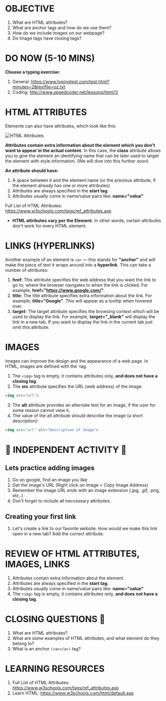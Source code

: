 # OBJECTIVE

1.  What are HTML attributes?
2.  What are anchor tags and how do we use them?
3.  How do we include images on our webpage?
4.  Do Image tags have closing tags?

# DO NOW (5-10 MINS)

**Choose a typing exercise:**

1.  General: https://www.typingtest.com/test.html?minutes=2&textfile=oz.txt
2.  Coding: http://www.speedcoder.net/lessons/html/1/

# HTML ATTRIBUTES

Elements can also have attributes, which look like this:

![HTML Attributes](https://mdn.mozillademos.org/files/9345/grumpy-cat-attribute-small.png)

**Attributes contain extra information about the element which you don't want to appear in the actual content.** In this case, the **class** attribute allows you to give the element an identifying name that can be later used to target the element with style information. (We will dive into this further soon)

**An attribute should have:**

1.  A space between it and the element name (or the previous attribute, if the element already has one or more attributes)
2.  Attributes are always specified in the **start tag**.
3.  Attributes usually come in name/value pairs like: **name="value"**

Full List of HTML Attributes: https://www.w3schools.com/tags/ref_attributes.asp

* **HTML attributes vary per the Element.** In other words, certain attributes don't work for every HTML element.

# LINKS (HYPERLINKS)

Another example of an element is `<a>` — this stands for **"anchor"** and will make the piece of text it wraps around into a **hyperlink**. This can take a number of attributes:

1.  **href:** This attribute specifies the web address that you want the link to go to; where the browser navigates to when the link is clicked. For example, **href="https://www.google.com/"**.
2.  **title:** The title attribute specifies extra information about the link. For example, **title="Google"**. This will appear as a tooltip when hovered over.
3.  **target:** The target attribute specifies the browsing context which will be used to display the link. For example, **target="\_blank"** will display the link in a new tab. If you want to display the link in the current tab just omit this attribute.

# IMAGES

Images can improve the design and the appearance of a web page. In HTML, images are defined with the <img> tag.

1.  The `<img>` tag is empty, it contains attributes only, **and does not have a closing tag**.
2.  The **src** attribute specifies the URL (web address) of the image:

```html
<img src="url">
```

3.  The **alt** attribute provides an alternate text for an image, if the user for some reason cannot view it.
4.  The value of the alt attribute should describe the image (a short description):

```html
<img src="url" alt="Description of Image">
```

# 🚨 INDEPENDENT ACTIVITY 🚨

## Lets practice adding images

1.  Go on google, find an image you like
2.  Get the image's URL (Right click on Image > Copy Image Address)
3.  Remember the image URL ends with an image extension (.jpg, .gif, .png, etc..)
4.  Don't forget to include all neccessary attributes.

## Creating your first link

1.  Let's create a link to our favorite website. How would we make this link open in a new tab? Add the correct attribute.

##

# REVIEW OF HTML ATTRIBUTES, IMAGES, LINKS

1.  Attributes contain extra information about the element.
2.  Attributes are always specified in the **start tag**.
3.  Attributes usually come in name/value pairs like: **name="value"**
4.  The `<img>` tag is empty, it contains attributes only, **and does not have a closing tag**.

# CLOSING QUESTIONS 🚨

1.  What are HTML attributes?
2.  What are some examples of HTML attributes, and what element do they belong to?
3.  What is an anchor `(<a></a>)` tag?

# LEARNING RESOURCES

1.  Full List of HTML Attributes: https://www.w3schools.com/tags/ref_attributes.asp
2.  Learn HTML: https://www.w3schools.com/html/default.asp
